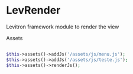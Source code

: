 # LevRender
Levitron framework module to render the view

Assets

```php

$this->assets()->addJs('/assets/js/menu.js');
$this->assets()->addJs('/assets/js/teste.js');
$this->assets()->renderJs();

```